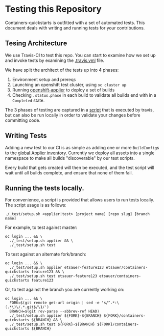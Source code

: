 # Testing this Repository

Containers-quickstarts is outfitted with a set of automated tests. This document deals with writing and running tests for your contributions.

## Tesing Architecture

We use Travis-CI to test this repo. You can start to examine how we set up and invoke tests by examining the [.travis.yml](.travis.yml) file.

We have split the architect of the tests up into 4 phases:

1. Environment setup and prereqs
2. Launching an openshift test cluster, using `oc cluster up`
3. Running [openshift-applier](https://github.com/redhat-cop/openshift-applier) to deploy a set of builds
4. Checking `.status.phase` in each build to validate all builds end with in a `Completed` state.

The 3 phases of testing are captured in a [script](_test/setup.sh) that is executed by travis, but can also be run locally in order to validate your changes before committing code.

## Writing Tests

Adding a new test to our CI is as simple as adding one or more `BuildConfig`s to the [global Applier inventory](.applier). Currently we deploy all assets into a single namespace to make all builds "discoverable" by our test scripts.

Every build that gets created will then be executed, and the test script will wait until all builds complete, and ensure that none of them fail.

## Running the tests locally.

For convenience, a script is provided that allows users to run tests locally. The script usage is as follows:

```
./_test/setup.sh <applier|test> [project name] [repo slug] [branch name]
```

For example, to test against master:

```
oc login ... && \
  ./_test/setup.sh applier && \
  ./_test/setup.sh test
```

To test against an alternate fork/branch:

```
oc login ... && \
  ./_test/setup.sh applier etsauer-feature123 etsauer/containers-quickstarts feature123 && \
  ./_test/setup.sh test etsauer-feature123 etsauer/containers-quickstarts feature123
```

Or, to test against the branch you are currently working on:

```
oc login ... && \
  FORK=$(git remote get-url origin | sed -e 's/^.*:\(.*\)\/.*.git$/\1/')
  BRANCH=$(git rev-parse --abbrev-ref HEAD)
  ./_test/setup.sh applier ${FORK}-${BRANCH} ${FORK}/containers-quickstarts ${BRANCH} && \
  ./_test/setup.sh test ${FORK}-${BRANCH} ${FORK}/containers-quickstarts ${BRANCH}
```
